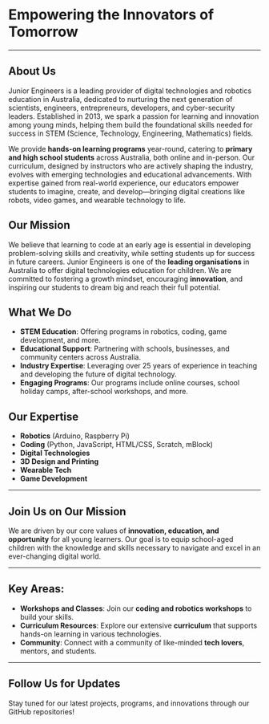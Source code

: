 # Empowering the Innovators of Tomorrow
---
## About Us
Junior Engineers is a leading provider of digital technologies and robotics education in Australia, dedicated to nurturing the next generation of scientists, engineers, entrepreneurs, developers, and cyber-security leaders. Established in 2013, we spark a passion for learning and innovation among young minds, helping them build the foundational skills needed for success in STEM (Science, Technology, Engineering, Mathematics) fields.

We provide **hands-on learning programs** year-round, catering to **primary and high school students** across Australia, both online and in-person. Our curriculum, designed by instructors who are actively shaping the industry, evolves with emerging technologies and educational advancements. With expertise gained from real-world experience, our educators empower students to imagine, create, and develop—bringing digital creations like robots, video games, and wearable technology to life.

## Our Mission

We believe that learning to code at an early age is essential in developing problem-solving skills and creativity, while setting students up for success in future careers. Junior Engineers is one of the **leading organisations** in Australia to offer digital technologies education for children. We are committed to fostering a growth mindset, encouraging **innovation**, and inspiring our students to dream big and reach their full potential.

## What We Do

- **STEM Education**: Offering programs in robotics, coding, game development, and more.
- **Educational Support**: Partnering with schools, businesses, and community centers across Australia.
- **Industry Expertise**: Leveraging over 25 years of experience in teaching and developing the future of digital technology.
- **Engaging Programs**: Our programs include online courses, school holiday camps, after-school workshops, and more.
  
## Our Expertise

- **Robotics** (Arduino, Raspberry Pi)
- **Coding** (Python, JavaScript, HTML/CSS, Scratch, mBlock)
- **Digital Technologies**
- **3D Design and Printing**
- **Wearable Tech**
- **Game Development**

---

## Join Us on Our Mission

We are driven by our core values of **innovation, education, and opportunity** for all young learners. Our goal is to equip school-aged children with the knowledge and skills necessary to navigate and excel in an ever-changing digital world.

---

## Key Areas:

- **Workshops and Classes**: Join our **coding and robotics workshops** to build your skills.
- **Curriculum Resources**: Explore our extensive **curriculum** that supports hands-on learning in various technologies.
- **Community**: Connect with a community of like-minded **tech lovers**, mentors, and students.

---

## Follow Us for Updates  
Stay tuned for our latest projects, programs, and innovations through our GitHub repositories!
